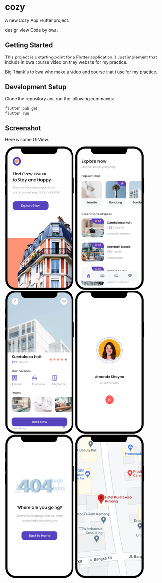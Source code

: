 # cozy

A new Cozy App Flutter project.

design view Code by bwa.

## Getting Started

This project is a starting point for a Flutter application. I Just implement that include in bwa course video on they website for my practice.

Big Thank's to bwa who make a video and course that i use for my practice.

## Development Setup

Clone the repository and run the following commands:
```
flutter pub get
flutter run
```

## Screenshot

Here is some UI View.

<img src="assets/screenshot/one.png" height="470em" />   <img src="assets/screenshot/two.png" height="470em" />   <img src="assets/screenshot/three.png" height="470em" />   <img src="assets/screenshot/four.png" height="470em" />   <img src="assets/screenshot/five.png" height="470em" />   <img src="assets/screenshot/six.png" height="470em" />
